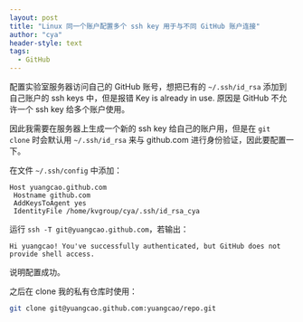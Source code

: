 ```yaml
---
layout: post
title: "Linux 同一个账户配置多个 ssh key 用于与不同 GitHub 账户连接"
author: "cya"
header-style: text
tags:
  - GitHub
---
```


配置实验室服务器访问自己的 GitHub 账号，想把已有的 `~/.ssh/id_rsa` 添加到自己账户的 ssh keys 中，但是报错 Key is already in use. 原因是 GitHub 不允许一个 ssh key 给多个账户使用。

因此我需要在服务器上生成一个新的 ssh key 给自己的账户用，但是在 `git clone` 时会默认用 `~/.ssh/id_rsa` 来与 github.com 进行身份验证，因此要配置一下。

在文件 `~/.ssh/config` 中添加：

```
Host yuangcao.github.com
 Hostname github.com
 AddKeysToAgent yes
 IdentityFile /home/kvgroup/cya/.ssh/id_rsa_cya
```

运行 `ssh -T git@yuangcao.github.com`，若输出：

```
Hi yuangcao! You've successfully authenticated, but GitHub does not provide shell access.
```

说明配置成功。

之后在 clone 我的私有仓库时使用：

```bash
git clone git@yuangcao.github.com:yuangcao/repo.git
```

